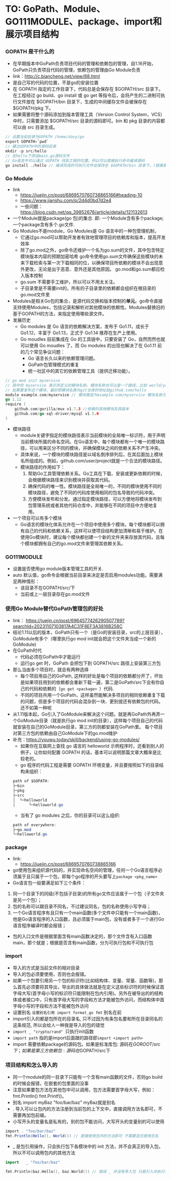 # TO: GoPath、Module、GO111MODULE、package、import和展示项目结构
### GOPATH 是干什么的
- 在早期版本中GoPath负责项目代码的管理和依赖包的管理，自1.16开始，GoPath只负责项目代码的管理，依赖包的管理由Go Module负责
- link：http://c.biancheng.net/view/88.html
- 是自己写的代码的位置，不是go的安装位置
- 在 GOPATH 指定的工作目录下，代码总是会保存在 $GOPATH/src 目录下。在工程经过 go build、go install 或 go get 等指令后，会将产生的二进制可执行文件放在 $GOPATH/bin 目录下，生成的中间缓存文件会被保存在 $GOPATH/pkg 下。
- 如果需要将整个源码添加到版本管理工具（Version Control System，VCS）中时，只需要添加 $GOPATH/src 目录的源码即可。bin 和 pkg 目录的内容都可以由 src 目录生成。
```cs
// 设置当前目录为GOPATH /home/davy/go 
export GOPATH=`pwd`
// 建立GOPATH中的源码目录 
mkdir -p src/hello
// 在hello下添加main.go源码文件
// Go语言中可以通过 GOPATH 找到工程的位置。所以可以直接执行命令编译源码
go install ./hello // 编译完成的可执行文件会保存在 $GOPATH/bin 目录下。(链接里是go install hello 会报错package hello is not in std (/usr/local/go/src/hello))
```
### Go Module
- link
    - https://juejin.cn/post/6869570760738865166#heading-10
    - https://www.jianshu.com/p/2d4d0bd7d2e4
    - 一些问题：https://blog.csdn.net/qq_39852676/article/details/121132613
- 一个Module就是package(go 包)的集合. 即: 一个Module含有多个package; 一个package含有多个.go文件.
- Go Modules不是module，Go Modules是 Go 语言中的一种包管理机制，
    - 它通过go.mod可以帮助开发者有效地管理项目的依赖库和版本，提高开发效率
    - 除了go.mod之外，go命令还维护一个名为go.sum的文件，其中包含特定模块版本内容的预期加密哈希 go命令使用go.sum文件确保这些模块的未来下载检索与第一次下载相同的位，以确保项目所依赖的模块不会出现意外更改，无论是出于恶意、意外还是其他原因。 go.mod和go.sum都应检入版本控制
    - go.sum 不需要手工维护，所以可以不用太关注。
    - 子目录里是不需要init的，所有的子目录里的依赖都会组织在根目录的go.mod文件里
- Modules是相关Go包的集合，是源代码交换和版本控制的**单元**。go命令直接支持使用Modules，包括记录和解析对其他模块的依赖性。Modules替换旧的基于GOPATH的方法，来指定使用哪些源文件。
- 发展历史
    - Go modules 是 Go 语言的依赖解决方案，发布于 Go1.11，成长于 Go1.12，丰富于 Go1.13，正式于 Go1.14 推荐在生产上使用。
    - Go moudles 目前集成在 Go 的工具链中，只要安装了 Go，自然而然也就可以使用 Go moudles 了，而 Go modules 的出现也解决了在 Go1.11 前的几个常见争议问题：
        - Go 语言长久以来的依赖管理问题。
        - GoPath包管理模式的重复
        - 统一社区中的其它的依赖管理工具（提供迁移功能）。
```go
// go mod init myservice
// 其中的 myservice 表示所定义的模块名称，模块名称也可以是一个路径，比如 world/youwu.today。这个名称将决定了后续包引用时的前缀
// 如果要发布这个模块，最好把模块名换为git仓库的地址如github.com/hello
module example.com/myservice // 模块路径为example.com/myservice 模块名称为myservice
go 1.12
require (
    github.com/gorilla/mux v1.7.3 //依赖的其他模块及其版本
    github.com/go-sql-driver/mysql v1.5.0
)
```
- 模块路径
    - module关键字指定的模块路径表示当前模块的全局唯一标识符，用于声明当前模块所属的命名空间。在Go语言中，每个模块都有一个唯一的模块路径，可以用来区分不同的模块，并确保模块之间的依赖关系不产生冲突。
    - 具体来说，一个模块的模块路径是以域名倒序排列后，在其后面加上模块名所组成的。例如，github.com/user/project就是一个合法的模块路径。
    - 模块路径的作用如下：
        1. 帮助Go工具管理依赖关系。Go工具在下载、安装或更新依赖的时候，会根据模块路径来识别模块并获取其代码。
        2. 确保代码的唯一性。模块路径是全局唯一的，不同的模块使用不同的模块路径，避免了不同的代码库使用相同的包名导致的代码冲突。
        3. 方便模块发布和分发。通过指定模块路径，可以方便地将模块发布到包管理系统或者其他代码仓库中，并能够在不同的项目中方便地复用。
- 一个项目可以有多个模块
    - Go语言的模块化体系允许在一个项目中使用多个模块。每个模块都可以拥有自己的代码和依赖关系，这样可以使项目结构更加清晰和易于维护。在使用Go模块时，建议每个模块都创建一个新的文件夹来存放其代码，且每个模块都拥有自己的go.mod文件来管理其依赖关系。

### GO111MODULE
- 设置是否使用go module版本管理工具的开关.
- auto  默认值，go命令会根据当前目录来决定是否启用modules功能。需要满足两种情形：
    - 该目录不在GOPATH/src/下
    - 当前或上一层目录存在go.mod文件

### 使用Go Module替代GoPath管理包的好处
- link： https://juejin.cn/post/6964577426290507789?searchId=20231107103817A4C31F8EF3A3816B258C
- 结论1.11以后的版本，GoPath只有一个（是Go的安装目录，src的上层目录），GoModule有多个（哪里执行go mod init就会把这个文件夹当成一个新的GoModule)
- 在GoPath时代
    - 代码必须在GoPath中才能运行
    - 运行go get <package> 时，GoPath 会把包下到 GOPATH/src 路径上安装第三方包
- 那么当由多个项目时，就会有两种选择
    - 每个项目用自己的GoPath, 这样的好处是每个项目的依赖都分开了，坏处是如果项目用到的依赖都会重新下载一遍，第二是GoPath/src下会有你自己的代码和依赖的（`go get <package> `）代码.
    - 不同的项目共用一个GoPath，这样虽然能解决多项目的相同依赖重复下载的问题，但是多个项目的代码会混杂到一块、更别提还有依赖包的代码。还不如第一种呢
- 从1.11版本起，Go引入了GoModule来解决这个问题。就是再GoPath外再弄一个GoModule目录（就是执行go mod init的目录），这样每个项目自己的代码就安装在自己的GoModule目录，第三方的则都安装在GoPath里。 每个项目对第三方包的依赖由自己GoModule下的go.mod维护
- 补充：https://youwu.today/skill/backend/using-go-modules/
    - 如果你在互联网上查找 go 语言的 helloworld 示例程序时，还看到别人的例子，让你如何配置 GOPATH 的话，基本可以说明那篇文章大概率是比较老的。
    - go 程序的代码工程是需要 GOPATH 环境变量，并且要按照如下的目录结构来组织：
    ```cs
    path of $GOPATH:
    ├─bin
    ├─pkg
    ├─src
    │  └─helloworld
    │      └─helloworld.go
    ```
    - 当有了 go modules 之后，你的目录可以这么组织:
    ```cs
    path of everywhere:
    ├─go.mod
    └─helloworld.go
    ```

### package
- link:
    - https://juejin.cn/post/6869570760738865166
- go使用包来组织源代码的，并实现命名空间的管理，任何一个Go语言程序必须属于且只属于一个包，即每个go程序的开头要写上`package <pkg_name>`
- Go语言包一般要满足如下三个条件：
1. 同一个目录下的同级(不包括子目录)的所有go文件应该属于一个包（子文件夹是另一个包）；
2. 包的名称可以跟目录不同名，不过建议同名，包的名称使用小写字母；
3. 一个Go语言程序有且只有一个main函数(多个文件中只能有一个main函数)，他是Go语言程序的入口函数，且必须属于main包，没有或者多于一个进行Go语言程序编译时都会报错；
- 包的入口文件是根据里面含有main函数决定的，那个文件含有入口函数main，那个就是；根据是否含有main函数，分为可执行包和不可执行包

### import
- 导入的方式是当前文件的相对目录
- 导入的包必须要使用，否则也会报错。
- 如果一个包要引用另一个包的标识符(比如结构体、变量、常量、函数等)，那么首先必须要将其导出，导出的具体做法就是在定义这些标识符的时候保证首字母大写(首字母小写的标识符只能限制在包内引用)。另外在被导出的的结构体或者接口中，只有首字母大写的字段和方法才能被包外访问，而结构体中首字母小写的字段和方法不能被包外访问
- 设置别名 `设置别名引用 import format_go fmt` 别名在前
- import引入的都是包所在的目录名, 只不过因为有条包名要和所在目录同名的这条规范, 所以会给人一种我是导入的包的错觉
- `import _ "crypto/rand" `只执行init函数
- `import path` 指的是import后面跟的路径即`import <import path>`
- import 需要依赖package的源码包。如果是标准库包: 源码在$GOROOT/src下；如果是第三方依赖包: 源码在$GOPATH/src下

### 项目结构和怎么导入的
- 同一个module的同一目录下只能有一个含有main函数的文件，否则go build 的时候会报错，在嵌套的包里面的没事
- 注意如果要包方法在其他包中可以调用，包方法需要首字母大写，例如：fmt.Println() fmt.Printf()。
- 别名 import  myBaz "foo/bar/baz" myBaz就是别名
- . 导入可以让包内的方法注册到当前包的上下文中，直接调用方法名即可，不需要再加包前缀。
- 小写开头的变量名是私有的，别的包不能访问，大写开头的变量别的可以使用
```cs
import . "foo/bar/baz" 
fmt.Println(Hello(), World()) // 直接使用包内的方法即可 不需要显式使用包名
```
- _ 是包引用操作，只会执行包下各模块中的 init 方法，并不会真正的导入包，所以不可以调用包内的其他方法
```go
import   _ "foo/bar/baz"

fmt.Println(baz.Hello(), baz.World()) // 错误 _ 并没有导入包 只是引入并执行包模块的 init  方法
```